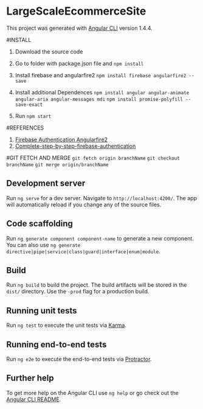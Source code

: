
# LargeScaleEcommerceSite

This project was generated with [Angular CLI](https://github.com/angular/angular-cli) version 1.4.4.

#INSTALL
1. Download the source code 

2. Go to folder with package.json file and 
      `npm install`

3. Install firebase and angularfire2
      `npm install firebase angularfire2 --save`

4. Install additional Dependences
      `npm install angular angular-animate angular-aria angular-messages mdi`
      `npm install promise-polyfill --save-exact` 

5. Run
      `npm start`

#REFERENCES 
1. [Firebase Authentication Angularfire2](https://alligator.io/angular/firebase-authentication-angularfire2/)  
2. [Complete-step-by-step-firebase-authentication](https://www.codementor.io/hellotunmbi/complete-step-by-step-firebase-authentication-in-angular-2-b2zsgcbl9) 
 
#GIT FETCH AND MERGE
`git fetch origin branchName`
`git checkout branchName`
`git merge origin/branchName`

## Development server

Run `ng serve` for a dev server. Navigate to `http://localhost:4200/`. The app will automatically reload if you change any of the source files.

## Code scaffolding

Run `ng generate component component-name` to generate a new component. You can also use `ng generate directive|pipe|service|class|guard|interface|enum|module`.

## Build

Run `ng build` to build the project. The build artifacts will be stored in the `dist/` directory. Use the `-prod` flag for a production build.

## Running unit tests

Run `ng test` to execute the unit tests via [Karma](https://karma-runner.github.io).

## Running end-to-end tests

Run `ng e2e` to execute the end-to-end tests via [Protractor](http://www.protractortest.org/).

## Further help

To get more help on the Angular CLI use `ng help` or go check out the [Angular CLI README](https://github.com/angular/angular-cli/blob/master/README.md).

